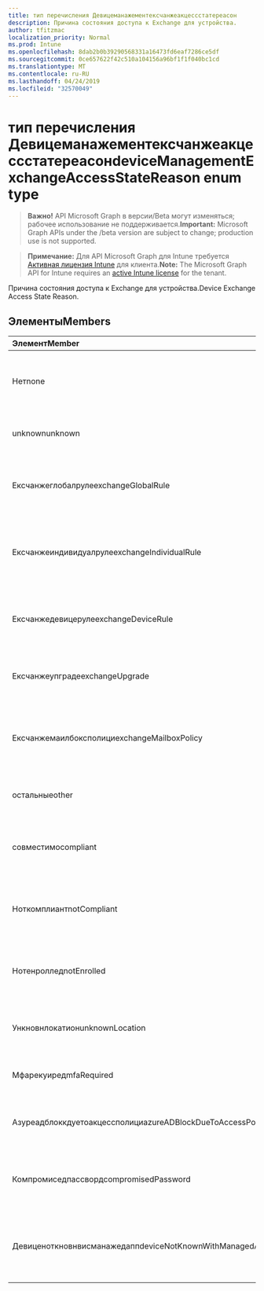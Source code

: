 ```yaml
---
title: тип перечисления Девицеманажементексчанжеакцессстатереасон
description: Причина состояния доступа к Exchange для устройства.
author: tfitzmac
localization_priority: Normal
ms.prod: Intune
ms.openlocfilehash: 8dab2b0b39290568331a16473fd6eaf7286ce5df
ms.sourcegitcommit: 0ce657622f42c510a104156a96bf1f1f040bc1cd
ms.translationtype: MT
ms.contentlocale: ru-RU
ms.lasthandoff: 04/24/2019
ms.locfileid: "32570049"
---
```

# <a name="devicemanagementexchangeaccessstatereason-enum-type"></a><span data-ttu-id="46ae7-103">тип перечисления Девицеманажементексчанжеакцессстатереасон</span><span class="sxs-lookup"><span data-stu-id="46ae7-103">deviceManagementExchangeAccessStateReason enum type</span></span>

> <span data-ttu-id="46ae7-104">**Важно!** API Microsoft Graph в версии/Beta могут изменяться; рабочее использование не поддерживается.</span><span class="sxs-lookup"><span data-stu-id="46ae7-104">**Important:** Microsoft Graph APIs under the /beta version are subject to change; production use is not supported.</span></span>

> <span data-ttu-id="46ae7-105">**Примечание:** Для API Microsoft Graph для Intune требуется [Активная лицензия Intune](https://go.microsoft.com/fwlink/?linkid=839381) для клиента.</span><span class="sxs-lookup"><span data-stu-id="46ae7-105">**Note:** The Microsoft Graph API for Intune requires an [active Intune license](https://go.microsoft.com/fwlink/?linkid=839381) for the tenant.</span></span>

<span data-ttu-id="46ae7-106">Причина состояния доступа к Exchange для устройства.</span><span class="sxs-lookup"><span data-stu-id="46ae7-106">Device Exchange Access State Reason.</span></span>

## <a name="members"></a><span data-ttu-id="46ae7-107">Элементы</span><span class="sxs-lookup"><span data-stu-id="46ae7-107">Members</span></span>
|<span data-ttu-id="46ae7-108">Элемент</span><span class="sxs-lookup"><span data-stu-id="46ae7-108">Member</span></span>|<span data-ttu-id="46ae7-109">Значение</span><span class="sxs-lookup"><span data-stu-id="46ae7-109">Value</span></span>|<span data-ttu-id="46ae7-110">Описание</span><span class="sxs-lookup"><span data-stu-id="46ae7-110">Description</span></span>|
|:---|:---|:---|
|<span data-ttu-id="46ae7-111">Нет</span><span class="sxs-lookup"><span data-stu-id="46ae7-111">none</span></span>|<span data-ttu-id="46ae7-112">нуль</span><span class="sxs-lookup"><span data-stu-id="46ae7-112">0</span></span>|<span data-ttu-id="46ae7-113">Не обнаружена Причина состояния доступа в Exchange</span><span class="sxs-lookup"><span data-stu-id="46ae7-113">No access state reason discovered from Exchange</span></span>|
|<span data-ttu-id="46ae7-114">unknown</span><span class="sxs-lookup"><span data-stu-id="46ae7-114">unknown</span></span>|<span data-ttu-id="46ae7-115">1 </span><span class="sxs-lookup"><span data-stu-id="46ae7-115">1</span></span>|<span data-ttu-id="46ae7-116">Причина неИзвестного состояния доступа</span><span class="sxs-lookup"><span data-stu-id="46ae7-116">Unknown access state reason</span></span>|
|<span data-ttu-id="46ae7-117">Ексчанжеглобалруле</span><span class="sxs-lookup"><span data-stu-id="46ae7-117">exchangeGlobalRule</span></span>|<span data-ttu-id="46ae7-118">2 </span><span class="sxs-lookup"><span data-stu-id="46ae7-118">2</span></span>|<span data-ttu-id="46ae7-119">Состояние доступа определяется глобальным правилом Exchange</span><span class="sxs-lookup"><span data-stu-id="46ae7-119">Access state determined by Exchange Global rule</span></span>|
|<span data-ttu-id="46ae7-120">Ексчанжеиндивидуалруле</span><span class="sxs-lookup"><span data-stu-id="46ae7-120">exchangeIndividualRule</span></span>|<span data-ttu-id="46ae7-121">3 </span><span class="sxs-lookup"><span data-stu-id="46ae7-121">3</span></span>|<span data-ttu-id="46ae7-122">Состояние доступа определяется индивидуальной правилом Exchange</span><span class="sxs-lookup"><span data-stu-id="46ae7-122">Access state determined by Exchange Individual rule</span></span>|
|<span data-ttu-id="46ae7-123">Ексчанжедевицеруле</span><span class="sxs-lookup"><span data-stu-id="46ae7-123">exchangeDeviceRule</span></span>|<span data-ttu-id="46ae7-124">4 </span><span class="sxs-lookup"><span data-stu-id="46ae7-124">4</span></span>|<span data-ttu-id="46ae7-125">Состояние доступа определяется правилом устройства Exchange</span><span class="sxs-lookup"><span data-stu-id="46ae7-125">Access state determined by Exchange Device rule</span></span>|
|<span data-ttu-id="46ae7-126">Ексчанжеупграде</span><span class="sxs-lookup"><span data-stu-id="46ae7-126">exchangeUpgrade</span></span>|<span data-ttu-id="46ae7-127">5 </span><span class="sxs-lookup"><span data-stu-id="46ae7-127">5</span></span>|<span data-ttu-id="46ae7-128">Состояние доступа из-за обновления Exchange</span><span class="sxs-lookup"><span data-stu-id="46ae7-128">Access state due to Exchange upgrade</span></span>|
|<span data-ttu-id="46ae7-129">Ексчанжемаилбоксполици</span><span class="sxs-lookup"><span data-stu-id="46ae7-129">exchangeMailboxPolicy</span></span>|<span data-ttu-id="46ae7-130">6 </span><span class="sxs-lookup"><span data-stu-id="46ae7-130">6</span></span>|<span data-ttu-id="46ae7-131">Состояние доступа определяется политикой поЧтовых ящиков Exchange</span><span class="sxs-lookup"><span data-stu-id="46ae7-131">Access state determined by Exchange Mailbox Policy</span></span>|
|<span data-ttu-id="46ae7-132">остальные</span><span class="sxs-lookup"><span data-stu-id="46ae7-132">other</span></span>|<span data-ttu-id="46ae7-133">7 </span><span class="sxs-lookup"><span data-stu-id="46ae7-133">7</span></span>|<span data-ttu-id="46ae7-134">Состояние доступа определяется Exchange</span><span class="sxs-lookup"><span data-stu-id="46ae7-134">Access state determined by Exchange</span></span>|
|<span data-ttu-id="46ae7-135">совместимо</span><span class="sxs-lookup"><span data-stu-id="46ae7-135">compliant</span></span>|<span data-ttu-id="46ae7-136">8 </span><span class="sxs-lookup"><span data-stu-id="46ae7-136">8</span></span>|<span data-ttu-id="46ae7-137">Состояние доступа, предоставленное запросом на соответствие</span><span class="sxs-lookup"><span data-stu-id="46ae7-137">Access state granted by compliance challenge</span></span>|
|<span data-ttu-id="46ae7-138">Ноткомплиант</span><span class="sxs-lookup"><span data-stu-id="46ae7-138">notCompliant</span></span>|<span data-ttu-id="46ae7-139">9 </span><span class="sxs-lookup"><span data-stu-id="46ae7-139">9</span></span>|<span data-ttu-id="46ae7-140">Состояние доступа отозвано с помощью запроса на соответствие</span><span class="sxs-lookup"><span data-stu-id="46ae7-140">Access state revoked by compliance challenge</span></span>|
|<span data-ttu-id="46ae7-141">Нотенроллед</span><span class="sxs-lookup"><span data-stu-id="46ae7-141">notEnrolled</span></span>|<span data-ttu-id="46ae7-142">10 </span><span class="sxs-lookup"><span data-stu-id="46ae7-142">10</span></span>|<span data-ttu-id="46ae7-143">Состояние доступа, аннулированное запросом управления</span><span class="sxs-lookup"><span data-stu-id="46ae7-143">Access state revoked by management challenge</span></span>|
|<span data-ttu-id="46ae7-144">Ункновнлокатион</span><span class="sxs-lookup"><span data-stu-id="46ae7-144">unknownLocation</span></span>|<span data-ttu-id="46ae7-145">12 </span><span class="sxs-lookup"><span data-stu-id="46ae7-145">12</span></span>|<span data-ttu-id="46ae7-146">Состояние доступа в связи с неизвестным расположением</span><span class="sxs-lookup"><span data-stu-id="46ae7-146">Access state due to unknown location</span></span>|
|<span data-ttu-id="46ae7-147">Мфарекуиред</span><span class="sxs-lookup"><span data-stu-id="46ae7-147">mfaRequired</span></span>|<span data-ttu-id="46ae7-148">13 </span><span class="sxs-lookup"><span data-stu-id="46ae7-148">13</span></span>|<span data-ttu-id="46ae7-149">Состояние доступа из-за вызова MFA</span><span class="sxs-lookup"><span data-stu-id="46ae7-149">Access state due to MFA challenge</span></span>|
|<span data-ttu-id="46ae7-150">Азуреадблоккдуетоакцессполици</span><span class="sxs-lookup"><span data-stu-id="46ae7-150">azureADBlockDueToAccessPolicy</span></span>|<span data-ttu-id="46ae7-151">14 </span><span class="sxs-lookup"><span data-stu-id="46ae7-151">14</span></span>|<span data-ttu-id="46ae7-152">Состояние доступа, отозванное политикой доступа AAD</span><span class="sxs-lookup"><span data-stu-id="46ae7-152">Access State revoked by AAD Access Policy</span></span>|
|<span data-ttu-id="46ae7-153">Компромиседпассворд</span><span class="sxs-lookup"><span data-stu-id="46ae7-153">compromisedPassword</span></span>|<span data-ttu-id="46ae7-154">15 </span><span class="sxs-lookup"><span data-stu-id="46ae7-154">15</span></span>|<span data-ttu-id="46ae7-155">Состояние доступа отозвано с помощью скомпрометированного пароля</span><span class="sxs-lookup"><span data-stu-id="46ae7-155">Access State revoked by compromised password</span></span>|
|<span data-ttu-id="46ae7-156">Девиценоткновнвисманажедапп</span><span class="sxs-lookup"><span data-stu-id="46ae7-156">deviceNotKnownWithManagedApp</span></span>|<span data-ttu-id="46ae7-157">16 </span><span class="sxs-lookup"><span data-stu-id="46ae7-157">16</span></span>|<span data-ttu-id="46ae7-158">Состояние доступа, отозванное с помощью вызова управляемого приложения</span><span class="sxs-lookup"><span data-stu-id="46ae7-158">Access state revoked by managed application challenge</span></span>|





